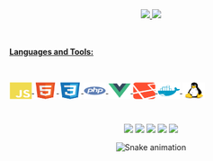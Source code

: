 
<div style="text-align: center">
  <a href="https://github.com/jalfersl">
  <img height="180em" src="https://github-readme-stats.vercel.app/api?username=jalfersl&show_icons=true&theme=tokyonight&include_all_commits=true&count_private=true"/>
  <img height="180em" src="https://github-readme-stats.vercel.app/api/top-langs/?username=jalfersl&langs_count=7&&layout=compact&theme=tokyonight "/>
</div>
<br/>
<br/>
  
**Languages and Tools:**
 ##
  
<div style="display: inline_block"><br>
  <img align="center" alt="Jardel-Js" height="30" width="40" src="https://raw.githubusercontent.com/devicons/devicon/master/icons/javascript/javascript-plain.svg">
  <img align="center" alt="Jardel-HTML" height="30" width="40" src="https://raw.githubusercontent.com/devicons/devicon/master/icons/html5/html5-original.svg">
  <img align="center" alt="Jardel-CSS" height="30" width="40" src="https://raw.githubusercontent.com/devicons/devicon/master/icons/css3/css3-original.svg">
  <img align="center" alt="Jardel-php" height="30" width="40" src="https://raw.githubusercontent.com/devicons/devicon/master/icons/php/php-plain.svg">
  <img align="center" alt="Jardel-vue" height="30" width="40" src="https://raw.githubusercontent.com/devicons/devicon/master/icons/vuejs/vuejs-original.svg">
  <img align="center" alt="Jardel-laravel" height="30" width="40" src="https://raw.githubusercontent.com/devicons/devicon/master/icons/laravel/laravel-plain.svg">
  <img align="center" alt="Jardel-laravel" height="30" width="40" src="https://raw.githubusercontent.com/devicons/devicon/master/icons/docker/docker-plain.svg">
  <img align="center" alt="Jardel-laravel" height="30" width="40" src="https://raw.githubusercontent.com/devicons/devicon/master/icons/linux/linux-original.svg">
</div>

<br/>
<br/>

<div style="text-align: center; margin-top: 10px"> 
  <a href="https://instagram.com/jardelfuchter" target="_blank"><img src="https://img.shields.io/badge/-Instagram-%23E4405F?style=for-the-badge&logo=instagram&logoColor=white" target="_blank"></a>
  <a href = "mailto:jalfersl@gmail.com"><img src="https://img.shields.io/badge/Gmail-D14836?style=for-the-badge&logo=gmail&logoColor=white" target="_blank"></a>
  <a href="https://www.linkedin.com/in/jardel-fuchter" target="_blank"><img src="https://img.shields.io/badge/-LinkedIn-%230077B5?style=for-the-badge&logo=linkedin&logoColor=white" target="_blank"></a> 
   <a href="https://www.twitter.com/jalfer" target="_blank"><img src="	https://img.shields.io/badge/Twitter-1DA1F2?style=for-the-badge&logo=twitter&logoColor=white" target="_blank"></a> 
 	<a href="https://www.twitch.tv/jardelf_" target="_blank"><img src="https://img.shields.io/badge/Twitch-9146FF?style=for-the-badge&logo=twitch&logoColor=white" target="_blank"></a>

![Snake animation](https://github.com/jalfersl/jalfersl/blob/output/github-contribution-grid-snake.svg)
 
</div>
